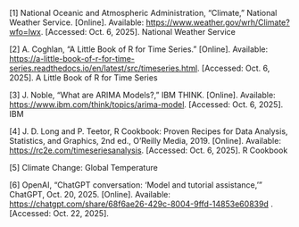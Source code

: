 [1] National Oceanic and Atmospheric Administration, “Climate,” National Weather Service. [Online]. Available: https://www.weather.gov/wrh/Climate?wfo=lwx. [Accessed: Oct. 6, 2025]. National Weather Service

[2] A. Coghlan, “A Little Book of R for Time Series.” [Online]. Available: https://a-little-book-of-r-for-time-series.readthedocs.io/en/latest/src/timeseries.html. [Accessed: Oct. 6, 2025]. A Little Book of R for Time Series

[3] J. Noble, “What are ARIMA Models?,” IBM THINK. [Online]. Available: https://www.ibm.com/think/topics/arima-model. [Accessed: Oct. 6, 2025].  IBM

[4] J. D. Long and P. Teetor, R Cookbook: Proven Recipes for Data Analysis, Statistics, and Graphics, 2nd ed., O’Reilly Media, 2019. [Online]. Available: https://rc2e.com/timeseriesanalysis. [Accessed: Oct. 6, 2025]. R Cookbook

[5] Climate Change: Global Temperature

[6] OpenAI, “ChatGPT conversation: ‘Model and tutorial assistance,’” ChatGPT, Oct. 20, 2025. [Online]. Available: https://chatgpt.com/share/68f6ae26-429c-8004-9ffd-14853e60839d
. [Accessed: Oct. 22, 2025].
